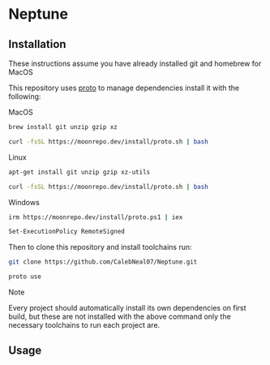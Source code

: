 # Neptune

## Installation

These instructions assume you have already installed git and homebrew for MacOS

This repository uses [proto](https://moonrepo.dev/docs/proto/) to manage dependencies install it with the following:

MacOS

```bash
brew install git unzip gzip xz

curl -fsSL https://moonrepo.dev/install/proto.sh | bash
```

Linux

```bash
apt-get install git unzip gzip xz-utils

curl -fsSL https://moonrepo.dev/install/proto.sh | bash
```

Windows

```bash
irm https://moonrepo.dev/install/proto.ps1 | iex

Set-ExecutionPolicy RemoteSigned
```

Then to clone this repository and install toolchains run:

```bash
git clone https://github.com/CalebNeal07/Neptune.git

proto use
```

> [!NOTE]
> Every project should automatically install its own dependencies on first build, but these are not installed with the above command only the necessary toolchains to run each project are.

## Usage
